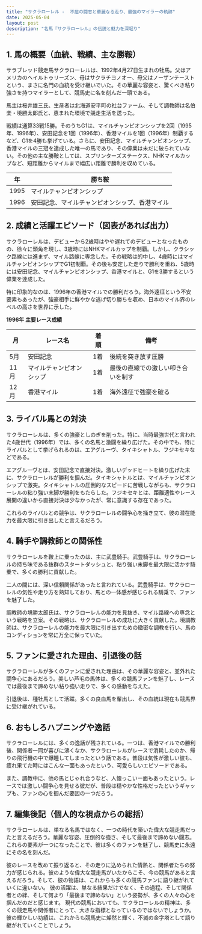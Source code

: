 ```yaml
---
title: "サクラローレル -  不屈の闘志と華麗なる走り、最強のマイラーの軌跡"
date: 2025-05-04
layout: post
description: "名馬『サクラローレル』の伝説と魅力を深堀り"
---
```


## 1. 馬の概要（血統、戦績、主な勝鞍）

サラブレッド競走馬サクラローレルは、1992年4月27日生まれの牡馬。父はアメリカのヘイルトゥリーズン、母はサクラチヨノオー、母父はノーザンテーストという、まさに名門の血統を受け継いでいた。その華麗な容姿と、驚くべき粘り強さを持つマイラーとして、競馬史に名を刻んだ一頭である。

馬主は桜井雄三氏、生産者は北海道安平町の社台ファーム、そして調教師は名伯楽・境勝太郎氏と、恵まれた環境で競走生活を送った。

戦績は通算33戦15勝。そのうちG1は、マイルチャンピオンシップを2回（1995年、1996年）、安田記念を1回（1996年）、香港マイルを1回（1996年）制覇するなど、G1を4勝も挙げている。さらに、安田記念、マイルチャンピオンシップ、香港マイルの三冠を達成した唯一の馬であり、その偉業は未だに破られていない。その他の主な勝鞍としては、スプリンターズステークス、NHKマイルカップなど、短距離からマイルまで幅広い距離で勝利を収めている。

| 年 | 勝ち鞍                               |
|---|------------------------------------|
| 1995 | マイルチャンピオンシップ             |
| 1996 | 安田記念、マイルチャンピオンシップ、香港マイル |


## 2. 成績と活躍エピソード（図表があれば出力）

サクラローレルは、デビューから2歳時はやや遅れてのデビューとなったものの、徐々に頭角を現し、3歳時にはNHKマイルカップを制覇。しかし、クラシック路線には進まず、マイル路線に専念した。その戦略は的中し、4歳時にはマイルチャンピオンシップでG1初制覇。その後も安定した走りで勝利を重ね、5歳時には安田記念、マイルチャンピオンシップ、香港マイルと、G1を3勝するという偉業を達成した。

特に印象的なのは、1996年の香港マイルでの勝利だろう。海外遠征という不安要素もあったが、強豪相手に鮮やかな逃げ切り勝ちを収め、日本のマイル界のレベルの高さを世界に示した。

**1996年 主要レース成績**

| 月 | レース名          | 着順 | 備考                               |
|---|-----------------|-----|------------------------------------|
| 5月 | 安田記念           | 1着 | 後続を突き放す圧勝                 |
| 11月 | マイルチャンピオンシップ | 1着 | 最後の直線での激しい叩き合いを制す |
| 12月 | 香港マイル         | 1着 | 海外遠征で強豪を破る               |


## 3. ライバル馬との対決

サクラローレルは、多くの強豪としのぎを削った。特に、当時最強世代と言われた4歳世代（1996年）では、多くの名馬と激闘を繰り広げた。その中でも、特にライバルとして挙げられるのは、エアグルーヴ、タイキシャトル、フジキセキなどである。

エアグルーヴとは、安田記念で直接対決。激しいデッドヒートを繰り広げた末に、サクラローレルが勝利を掴んだ。タイキシャトルとは、マイルチャンピオンシップで激突。タイキシャトルの圧倒的なスピードに苦戦しながらも、サクラローレルの粘り強い末脚が勝利をもたらした。フジキセキとは、距離適性やレース展開の違いから直接対決は少なかったが、常に意識する存在であった。

これらのライバルとの競争は、サクラローレルの闘争心を掻き立て、彼の潜在能力を最大限に引き出したと言えるだろう。


## 4. 騎手や調教師との関係性

サクラローレルを鞍上に乗ったのは、主に武豊騎手。武豊騎手は、サクラローレルの持ち味である抜群のスタートダッシュと、粘り強い末脚を最大限に活かす騎乗で、多くの勝利に貢献した。

二人の間には、深い信頼関係があったと言われている。武豊騎手は、サクラローレルの気性や走り方を熟知しており、馬との一体感が感じられる騎乗で、ファンを魅了した。

調教師の境勝太郎氏は、サクラローレルの能力を見抜き、マイル路線への専念という戦略を立案。その戦略は、サクラローレルの成功に大きく貢献した。境調教師は、サクラローレルの能力を最大限に引き出すための緻密な調教を行い、馬のコンディションを常に万全に保っていた。


## 5. ファンに愛された理由、引退後の話

サクラローレルが多くのファンに愛された理由は、その華麗な容姿と、並外れた闘争心にあるだろう。美しい芦毛の馬体は、多くの競馬ファンを魅了し、レースでは最後まで諦めない粘り強い走りで、多くの感動を与えた。

引退後は、種牡馬として活躍。多くの良血馬を輩出し、その血統は現在も競馬界に受け継がれている。


## 6. おもしろハプニングや逸話

サクラローレルには、多くの逸話が残されている。一つは、香港マイルでの勝利後、関係者一同が喜びに沸くなか、サクラローレルがレースで消耗したのか、帰りの飛行機の中で爆睡してしまったという話である。普段は気性が激しい彼も、疲れ果てた時にはこんな一面もあったという、可愛らしいエピソードである。

また、調教中に、他の馬とじゃれ合うなど、人懐っこい一面もあったという。レースでは激しい闘争心を見せる彼だが、普段は穏やかな性格だったというギャップも、ファンの心を掴んだ要因の一つだろう。


## 7. 編集後記（個人的な視点からの総括）

サクラローレルは、単なる名馬ではなく、一つの時代を築いた偉大な競走馬だったと言えるだろう。華麗な容姿、圧倒的な強さ、そして最後まで諦めない闘志。これらの要素が一つになったことで、彼は多くのファンを魅了し、競馬史に永遠にその名を刻んだ。

彼のレースを改めて振り返ると、その走りに込められた情熱と、関係者たちの努力が感じられる。彼のような偉大な競走馬がいたからこそ、今の競馬があると言えるだろう。そして、彼の物語は、これからも多くの競馬ファンに語り継がれていくに違いない。  彼の活躍は、単なる結果だけでなく、その過程、そして関係者との絆、そして何より「最後まで諦めない」という姿勢が、多くの人々の心を掴んだのだと感じます。  現代の競馬においても、サクラローレルの精神は、多くの競走馬や関係者にとって、大きな指標となっているのではないでしょうか。  彼の輝かしい功績は、これからも競馬史に燦然と輝く、不滅の金字塔として語り継がれていくことでしょう。
